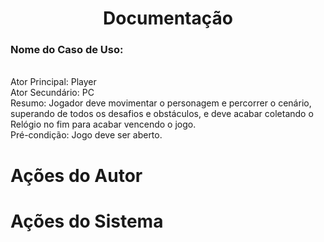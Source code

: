 ## <h1 align= "center"> Documentação </h1>
<strong><h3>Nome do Caso de Uso:</h3></strong>
<br>
Ator Principal: 
Player
<br>
Ator Secundário: PC
<br>
Resumo: Jogador deve movimentar o personagem e percorrer o cenário, 
superando de todos os desafios e obstáculos, e deve acabar coletando 
o Relógio no fim para acabar vencendo o jogo.
<br>
Pré-condição: Jogo deve ser aberto.

<h1>Ações do Autor</h1> <h1 aling="left">Ações do Sistema</h1>
